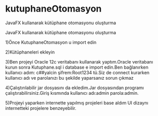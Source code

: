 # kutuphaneOtomasyon
JavaFX kullanarak kütüphane otomasyonu oluşturma

JavaFX kullanarak kütüphane otomasyonu oluşturma

1)Önce KutuphaneOtomasyon u import edin 





2)Kütüphaneleri ekleyin







3)Ben projeyi Oracle 12c veritabanı kullanarak yaptım.Oracle veritabanı kurun sonra Kutuphane.sql i database e import edin.Ben bağlanırken kullanıcı adım: c##yalcin şifrem:Root1234 tü.Siz de connect kurarken kullanıcı adı ve parolanızı bu şekilde yaparsanız sorun çıkmaz




4)Çalıştırılabilir jar dosyasını da ekledim.Jar dosyasından programı çalıştırabilirsiniz.Giriş kısmında kullanıcı adı:admin parola:admin.




5)Projeyi yaparken internette yapılmış projeleri base aldım UI dizaynı internetteki projelere benzeyebilir.





